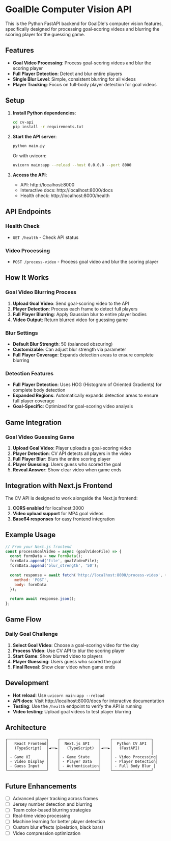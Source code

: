 # GoalDle Computer Vision API

This is the Python FastAPI backend for GoalDle's computer vision features, specifically designed for processing goal-scoring videos and blurring the scoring player for the guessing game.

## Features

- **Goal Video Processing**: Process goal-scoring videos and blur the scoring player
- **Full Player Detection**: Detect and blur entire players
- **Single Blur Level**: Simple, consistent blurring for all videos
- **Player Tracking**: Focus on full-body player detection for goal videos

## Setup

1. **Install Python dependencies**:
   ```bash
   cd cv-api
   pip install -r requirements.txt
   ```

2. **Start the API server**:
   ```bash
   python main.py
   ```
   
   Or with uvicorn:
   ```bash
   uvicorn main:app --reload --host 0.0.0.0 --port 8000
   ```

3. **Access the API**:
   - API: http://localhost:8000
   - Interactive docs: http://localhost:8000/docs
   - Health check: http://localhost:8000/health

## API Endpoints

### Health Check
- `GET /health` - Check API status

### Video Processing
- `POST /process-video` - Process goal video and blur the scoring player

## How It Works

### Goal Video Blurring Process
1. **Upload Goal Video**: Send goal-scoring video to the API
2. **Player Detection**: Process each frame to detect full players
3. **Full Player Blurring**: Apply Gaussian blur to entire player bodies
4. **Video Output**: Return blurred video for guessing game

### Blur Settings
- **Default Blur Strength**: 50 (balanced obscuring)
- **Customizable**: Can adjust blur strength via parameter
- **Full Player Coverage**: Expands detection areas to ensure complete blurring

### Detection Features
- **Full Player Detection**: Uses HOG (Histogram of Oriented Gradients) for complete body detection
- **Expanded Regions**: Automatically expands detection areas to ensure full player coverage
- **Goal-Specific**: Optimized for goal-scoring video analysis

## Game Integration

### Goal Video Guessing Game
1. **Upload Goal Video**: Player uploads a goal-scoring video
2. **Player Detection**: CV API detects all players in the video
3. **Full Player Blur**: Blurs the entire scoring player
4. **Player Guessing**: Users guess who scored the goal
5. **Reveal Answer**: Show clear video when game ends

## Integration with Next.js Frontend

The CV API is designed to work alongside the Next.js frontend:

1. **CORS enabled** for localhost:3000
2. **Video upload support** for MP4 goal videos
3. **Base64 responses** for easy frontend integration

## Example Usage

```javascript
// From your Next.js frontend
const processGoalVideo = async (goalVideoFile) => {
  const formData = new FormData();
  formData.append('file', goalVideoFile);
  formData.append('blur_strength', '50');
  
  const response = await fetch('http://localhost:8000/process-video', {
    method: 'POST',
    body: formData
  });
  
  return await response.json();
};
```

## Game Flow

### Daily Goal Challenge
1. **Select Goal Video**: Choose a goal-scoring video for the day
2. **Process Video**: Use CV API to blur the scoring player
3. **Start Game**: Show blurred video to players
4. **Player Guessing**: Users guess who scored the goal
5. **Final Reveal**: Show clear video when game ends

## Development

- **Hot reload**: Use `uvicorn main:app --reload`
- **API docs**: Visit http://localhost:8000/docs for interactive documentation
- **Testing**: Use the `/health` endpoint to verify the API is running
- **Video testing**: Upload goal videos to test player blurring

## Architecture

```
┌─────────────────┐    ┌─────────────────┐    ┌─────────────────┐
│   React Frontend│    │  Next.js API    │    │  Python CV API  │
│   (TypeScript)  │◄──►│   (TypeScript)  │◄──►│   (FastAPI)     │
│                 │    │                 │    │                 │
│ - Game UI       │    │ - Game State    │    │ - Video Processing│
│ - Video Display │    │ - Player Data   │    │ - Player Detection│
│ - Guess Input   │    │ - Authentication│    │ - Full Body Blur │
└─────────────────┘    └─────────────────┘    └─────────────────┘
```

## Future Enhancements

- [ ] Advanced player tracking across frames
- [ ] Jersey number detection and blurring
- [ ] Team color-based blurring strategies
- [ ] Real-time video processing
- [ ] Machine learning for better player detection
- [ ] Custom blur effects (pixelation, black bars)
- [ ] Video compression optimization 